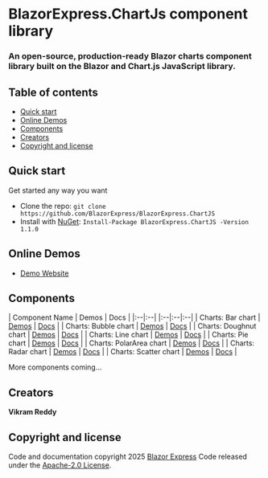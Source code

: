 # BlazorExpress.ChartJs component library

### An open-source, production-ready Blazor charts component library built on the Blazor and Chart.js JavaScript library.

## Table of contents

- [Quick start](#quick-start)
- [Online Demos](#online-demos)
- [Components](#components)
- [Creators](#creators)
- [Copyright and license](#copyright-and-license)

## Quick start

Get started any way you want

- Clone the repo: `git clone https://github.com/BlazorExpress/BlazorExpress.ChartJS`
- Install with [NuGet](https://www.nuget.org/): `Install-Package BlazorExpress.ChartJS -Version 1.1.0`

## Online Demos

- [Demo Website](https://chartjs.blazorexpress.com)

## Components

| Component Name | Demos | Docs |
|:--|:--|
|:--|:--|:--|
| Charts: Bar chart | [Demos](https://chartjs.blazorexpress.com/demos/bar-chart) | [Docs](https://chartjs.blazorexpress.com/docs/bar-chart) |
| Charts: Bubble chart | [Demos](https://chartjs.blazorexpress.com/demos/bubble-chart) | [Docs](https://chartjs.blazorexpress.com/docs/bubble-chart) |
| Charts: Doughnut chart | [Demos](https://chartjs.blazorexpress.com/demos/doughnut-chart) | [Docs](https://chartjs.blazorexpress.com/docs/doughnut-chart) |
| Charts: Line chart | [Demos](https://chartjs.blazorexpress.com/demos/line-chart) | [Docs](https://chartjs.blazorexpress.com/docs/line-chart) |
| Charts: Pie chart | [Demos](https://chartjs.blazorexpress.com/demos/pie-chart) | [Docs](https://chartjs.blazorexpress.com/docs/pie-chart) |
| Charts: PolarArea chart | [Demos](https://chartjs.blazorexpress.com/demos/polar-area-chart) | [Docs](https://chartjs.blazorexpress.com/docs/polar-area-chart) |
| Charts: Radar chart | [Demos](https://chartjs.blazorexpress.com/demos/radar-chart) | [Docs](https://chartjs.blazorexpress.com/docs/radar-chart) |
| Charts: Scatter chart | [Demos](https://chartjs.blazorexpress.com/demos/scatter-chart) | [Docs](https://chartjs.blazorexpress.com/docs/scatter-chart) |

More components coming...

## Creators

**Vikram Reddy**

## Copyright and license

Code and documentation copyright 2025 [Blazor Express](https://blazorexpress.com/) Code released under the [Apache-2.0 License](https://github.com/BlazorExpress/BlazorExpress.ChartJS/blob/main/LICENSE).
